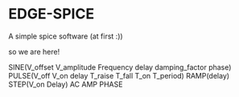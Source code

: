 # EDGE-SPICE
A simple spice software (at first :))

so we are here!

SINE(V_offset V_amplitude Frequency delay damping_factor phase)
PULSE(V_off V_on delay T_raise T_fall T_on T_period)
RAMP(delay)
STEP(V_on Delay)
AC AMP PHASE